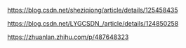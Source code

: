 https://blog.csdn.net/sheziqiong/article/details/125458435



https://blog.csdn.net/LYGCSDN_/article/details/124850258



https://zhuanlan.zhihu.com/p/487648323